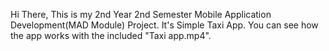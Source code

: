 Hi There, This is my 2nd Year 2nd Semester Mobile Application Development(MAD Module) Project. It's Simple Taxi App.
You can see how the app works with the included "Taxi app.mp4".
